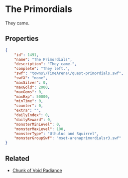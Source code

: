 # The Primordials

They came.

## Properties

```json
{
    "id": 1491,
    "name": "The Primordials",
    "description": "They came.",
    "complete": "They left.",
    "swf": "towns\/TimeArena\/quest-primordials.swf",
    "swfX": "none",
    "maxSilver": 0,
    "maxGold": 2000,
    "maxGems": 0,
    "maxExp": 50000,
    "minTime": 0,
    "counter": 0,
    "extra": "",
    "dailyIndex": 0,
    "dailyReward": 0,
    "monsterMinLevel": 0,
    "monsterMaxLevel": 100,
    "monsterType": "Uthuluc and Squirrel",
    "monsterGroupSwf": "mset-arenaprimordialsr3.swf"
}
```

## Related

- [Chunk of Void Radiance](../items/17937-chunk-of-void-radiance.md)

